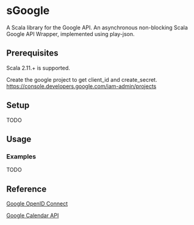 # sGoogle

A Scala library for the Google API.
An asynchronous non-blocking Scala Google API Wrapper,
implemented using play-json.

## Prerequisites

Scala 2.11.+ is supported.


Create the google project to get client_id and create_secret.
https://console.developers.google.com/iam-admin/projects

## Setup

TODO

## Usage

### Examples

TODO

## Reference

[Google OpenID Connect](https://developers.google.com/identity/protocols/OpenIDConnect)

[Google Calendar API](https://developers.google.com/google-apps/calendar/v3/reference/)
